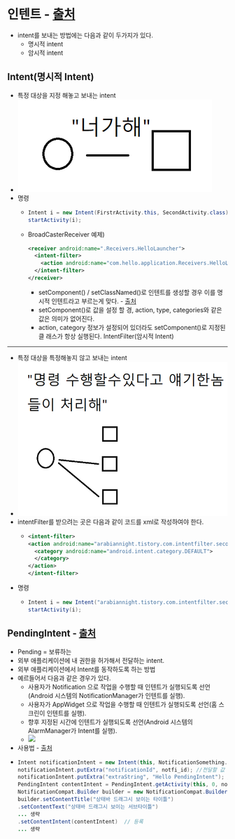 인텐트 - [출처](https://arabiannight.tistory.com/entry/%EC%95%88%EB%93%9C%EB%A1%9C%EC%9D%B4%EB%93%9CAndroid-%EC%9D%B8%ED%85%90%ED%8A%B8%EB%A5%BC-%EC%82%AC%EC%9A%A9%ED%95%B4-%EB%B3%B4%EC%9E%90-intent-filter)
===

* intent를 보내는 방법에는 다음과 같이 두가지가 있다.
  * 명시적 intent
  * 암시적 intent
  
Intent(명시적 Intent)
---
* 특정 대상을 지정 해놓고 보내는 intent
* ![Intent](./img/Intent.png)
* 명령
  * ```java
    Intent i = new Intent(FirstrActivity.this, SecondActivity.class);
    startActivity(i);
    ```  
   * BroadCasterReceiver 예제)
     ```xml
     <receiver android:name=".Receivers.HelloLauncher">
       <intent-filter>
         <action android:name="com.hello.application.Receivers.HelloLauncher" />
       </intent-filter>
     </receiver>
     ```
      * setComponent() / setClassNamed()로 인텐트를 생성할 경우 이를 명시적 인텐트라고 부르는게 맞다. - [출처](https://hashcode.co.kr/questions/3700/%EC%95%94%EC%8B%9C%EC%A0%81-%EB%AA%85%EC%8B%9C%EC%A0%81-intent-%EC%A7%88%EB%AC%B8-%EC%9E%88%EC%8A%B5%EB%8B%88%EB%8B%A4)
      * setComponent()로 값을 설정 할 경, action, type, categories와 같은 값은 의미가 없어진다.
      *  action, category 정보가 설정되어 있더라도 setComponent()로 지정된 클 래스가 항상 실행된다.
IntentFilter(암시적 Intent)
---
* 특정 대상을 특정해놓지 않고 보내는 intent
* ![IntentFilter](./img/IntentFilter.png)
* intentFilter를 받으려는 곳은 다음과 같이 코드를 xml로 작성하여야 한다.
  * ```xml
    <intent-filter>
    <action android:name="arabiannight.tistory.com.intentfilter.secondview">
      <category android:name="android.intent.category.DEFAULT">
      </category>
    </action>
    </intent-filter>
    ```
* 명령
  * ```java
    Intent i = new Intent("arabiannight.tistory.com.intentfilter.secondview");
    startActivity(i);
    ```
 
    
PendingIntent - [출처](https://parkho79.tistory.com/38)
---
* Pending = 보류하는
* 외부 애플리케이션에 내 권한을 허가해서 전달하는 intent.
* 외부 애플리케이션에서 Intent를 동작하도록 하는 방법
* 예르들어서 다음과 같은 경우가 있다.
  * 사용자가 Notification 으로 작업을 수행할 때 인텐트가 실행되도록 선언(Android 시스템의 NotificationManager가 인텐트를 실행).
  * 사용자가 AppWidget 으로 작업을 수행할 때 인텐트가 실행되도록 선언(홈 스크린이 인텐트를 실행).
  * 향후 지정된 시간에 인텐트가 실행되도록 선언(Android 시스템의 AlarmManager가 Intent를 실행).
  * ![](https://t1.daumcdn.net/cfile/tistory/99F0E1445C89A7BC31)
* 사용법 - [출처](https://techlog.gurucat.net/80)
 * ```java
   Intent notificationIntent = new Intent(this, NotificationSomething.class); 
   notificationIntent.putExtra("notificationId", notfi_id); //전달할 값 
   notificationIntent.putExtra("extraString", "Hello PendingIntent"); //전달할 값
   PendingIntent contentIntent = PendingIntent.getActivity(this, 0, notificationIntent, PendingIntent.FLAG_UPDATE_CURRENT); 
   NotificationCompat.Builder builder = new NotificationCompat.Builder(this);
   builder.setContentTitle("상태바 드래그시 보이는 타이틀")  
   .setContentText("상태바 드래그시 보이는 서브타이틀") 
   ... 생략
   .setContentIntent(contentIntent)  // 등록
   ... 생략
   ```
